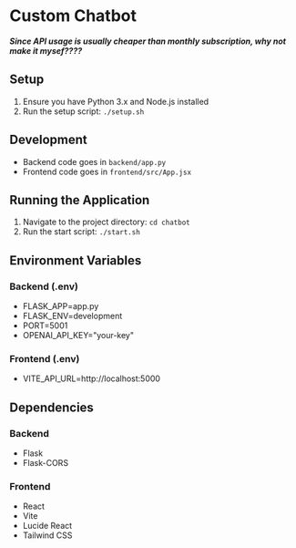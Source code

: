 # Custom Chatbot
***Since API usage is usually cheaper than monthly subscription, why not make it mysef????***

## Setup
1. Ensure you have Python 3.x and Node.js installed
2. Run the setup script: `./setup.sh`

## Development
- Backend code goes in `backend/app.py`
- Frontend code goes in `frontend/src/App.jsx`

## Running the Application
1. Navigate to the project directory: `cd chatbot`
2. Run the start script: `./start.sh`

## Environment Variables
### Backend (.env)
- FLASK_APP=app.py
- FLASK_ENV=development
- PORT=5001
- OPENAI_API_KEY="your-key"

### Frontend (.env)
- VITE_API_URL=http://localhost:5000

## Dependencies
### Backend
- Flask
- Flask-CORS

### Frontend
- React
- Vite
- Lucide React
- Tailwind CSS
